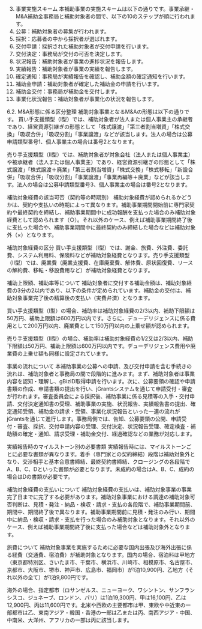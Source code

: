 3. 事業実施スキーム
本補助事業の実施スキームは以下の通りです。事業承継・M&A補助金事務局と補助対象者の間で、以下の10のステップが順に行われます。
1. 公募：補助対象者の募集が行われます。
2. 採択：応募者の中から採択者が選ばれます。
3. 交付申請：採択された補助対象者が交付申請を行います。
4. 交付決定：事務局が交付の可否を決定します。
5. 状況報告：補助対象者が事業の進捗状況を報告します。
6. 実績報告：補助対象者が事業の実績を報告します。
7. 確定通知：事務局が実績報告を確認し、補助金額の確定通知を行います。
8. 補助金申請：補助対象者が確定した補助金の申請を行います。
9. 補助金交付：事務局が補助金を交付します。
10. 事業化状況報告：補助対象者が事業化の状況を報告します。

6.2. M&A形態に係る区分整理
補助対象事業となるM&Aの形態は以下の通りです。
買い手支援類型（I型）では、補助対象者が法人または個人事業主の承継者であり、経営資源引継ぎの形態として「株式譲渡」「第三者割当増資」「株式交換」「吸収合併」「吸収分割」「事業譲渡」などが該当します。法人の場合は公募申請類型番号1、個人事業主の場合は番号2となります。

売り手支援類型（II型）では、補助対象者が対象会社（法人または個人事業主）や被承継者（法人または個人事業主）であり、経営資源引継ぎの形態として「株式譲渡」「株式譲渡＋廃業」「第三者割当増資」「株式交換」「株式移転」「新設合併」「吸収合併」「吸収分割」「事業譲渡」「事業再編等＋廃業」などが該当します。法人の場合は公募申請類型番号3、個人事業主の場合は番号2となります。

補助対象経費の該当可否（契約等の時期別）
補助対象経費が認められるかどうかは、契約や支払いの時期によって異なります。補助事業期間開始前に専門家契約や最終契約を締結し、補助事業期間中に成功報酬を支払った場合のみ補助対象経費として認められます（○）。それ以外のケース、例えば補助事業期間終了後に支払った場合や、補助事業期間中に最終契約のみ締結した場合などは補助対象外（×）となります。

補助対象経費の区分
買い手支援類型（I型）では、謝金、旅費、外注費、委託費、システム利用料、保険料などが補助対象経費となります。売り手支援類型（II型）では、廃業費（廃業支援費、在庫廃棄費、解体費、原状回復費、リースの解約費、移転・移設費用など）が補助対象経費となります。

補助上限額、補助率等について
補助対象者に交付する補助金額は、補助対象経費の3分の2以内であり、以下の条件が定められています。補助金の交付は、補助対象事業完了後の精算後の支払い（実費弁済）となります。

買い手支援類型（I型）の場合、補助率は補助対象経費の2/3以内、補助下限額は50万円、補助上限額は600万円以内です。さらに、デューデリジェンスに係る費用として200万円以内、廃業費として150万円以内の上乗せ額が認められます。

売り手支援類型（II型）の場合、補助率は補助対象経費の1/2又は2/3以内、補助下限額は50万円、補助上限額は600万円以内です。デューデリジェンス費用や廃業費の上乗せ額も同様に設定されています。

事業の流れについて
本補助事業の公募への申請、及び交付申請を含む手続きの流れは、補助対象者と事務局の間で段階的に進みます。まず、補助対象者は事業内容を認知・理解し、gBizID取得申請を行います。次に、公募要領の確認や申請書類の作成、申請書類の提出を行い、jGrantsシステムを通じて申請受付・審査が行われます。審査委員会による採択後、補助事業に係る見積等の入手・交付申請、交付決定通知書の受理、補助事業の実施、状況報告、実績報告書の提出、確定通知受領、補助金の請求・受領、事業化状況報告といった一連の流れがjGrantsを通じて進行します。事務局側では、告知、公募要領の公開、申請受付・審査、採択、交付申請内容の受理、交付決定、状況報告受理、確定検査・補助額の確定・通知、請求受理・補助金交付、経過確認などの業務が対応します。

実績報告時のマイルストーン別の必要書類
実績報告時には、マイルストーンごとに必要な書類が異なります。着手（専門家との契約締結）段階は補助対象外となり、交渉相手と基本合意書締結、最終契約書締結、クロージングの各段階でA、B、C、Dといった書類が必要となります。未成約の場合はA、B、C、成約の場合はDの書類が必要です。

補助対象経費の支払いについて
補助対象経費の支払いは、補助対象事業の事業完了日までに完了する必要があります。補助対象事業における調達の補助対象可否判断は、見積・発注・納品・検収・請求・支払の各段階で、補助事業期間前、期間中、期間終了後で異なります。補助事業期間前に見積・発注のみ行い、期間中に納品・検収・請求・支払を行った場合のみ補助対象となります。それ以外のケース、例えば補助事業期間終了後に支払った場合などは補助対象外となります。

旅費について
補助対象事業を実施するために必要な国内出張及び海外出張に係る経費（交通費、宿泊費）が補助対象となります。国内の場合、宿泊料は甲地方（東京都特別区、さいたま市、千葉市、横浜市、川崎市、相模原市、名古屋市、京都市、大阪市、堺市、神戸市、広島市、福岡市）が1泊10,900円、乙地方（それ以外の全て）が1泊9,800円です。

海外の場合、指定都市（ロサンゼルス、ニューヨーク、ワシントン、サンフランシスコ、ジュネーブ、ロンドン、パリ）は1泊19,300円、甲は16,100円、乙は12,900円、丙は11,600円です。北米や西欧の主要都市は甲、東欧や中近東の一部都市は乙、東南アジア・韓国・香港の一部は乙または丙、南西アジア・中国、中南米、大洋州、アフリカの一部は丙に該当します。 